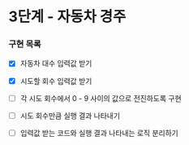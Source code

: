 # 3단계 - 자동차 경주

### 구현 목록
- [x] 자동차 대수 입력값 받기
- [x] 시도할 회수 입력값 받기
- [ ] 각 시도 회수에서 0 - 9 사이의 값으로 전진하도록 구현
- [ ] 시도 회수만큼 실행 결과 나타내기
- [ ] 입력값 받는 코드와 실행 결과 나타내는 로직 분리하기



